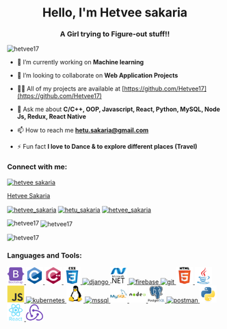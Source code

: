 <h1 align="center">Hello, I'm Hetvee sakaria</h1>
<h3 align="center">A Girl trying to Figure-out stuff!!</h3>

<p align="left"> <img src="https://komarev.com/ghpvc/?username=hetvee17&label=Profile%20views&color=0e75b6&style=plastic" alt="hetvee17" /> </p>

- 🔭 I’m currently working on **Machine learning**

- 👯 I’m looking to collaborate on **Web Application Projects**

- 👨‍💻 All of my projects are available at [https://github.com/Hetvee17](https://github.com/Hetvee17)
              
- 💬 Ask me about **C/C++, OOP, Javascript, React, Python, MySQL, Node Js, Redux, React Native**

- 📫 How to reach me **hetu.sakaria@gmail.com**

- ⚡ Fun fact **I love to Dance & to explore different places (Travel)**

<h3 align="left">Connect with me:</h3>
<p align="left">
<a href="https://linkedin.com/in/hetvee sakaria" target="blank"><img align="center" src="https://raw.githubusercontent.com/rahuldkjain/github-profile-readme-generator/master/src/images/icons/Social/linked-in-alt.svg" alt="hetvee sakaria" height="30" width="40" /></a><div class="badge-base LI-profile-badge" data-locale="en_US" data-size="medium" data-theme="dark" data-type="VERTICAL" data-vanity="hetvee-sakaria-635a7115b" data-version="v1"><a class="badge-base__link LI-simple-link" href="https://in.linkedin.com/in/hetvee-sakaria-635a7115b?trk=profile-badge">Hetvee Sakaria</a></div>

<a href="https://www.codechef.com/users/hetvee_sakaria" target="blank"><img align="center" src="https://cdn.jsdelivr.net/npm/simple-icons@3.1.0/icons/codechef.svg" alt="hetvee_sakaria" height="30" width="40" /></a>
<a href="https://www.hackerrank.com/hetu_sakaria" target="blank"><img align="center" src="https://raw.githubusercontent.com/rahuldkjain/github-profile-readme-generator/master/src/images/icons/Social/hackerrank.svg" alt="hetu_sakaria" height="30" width="40" /></a>
<a href="https://www.leetcode.com/hetvee_sakaria" target="blank"><img align="center" src="https://raw.githubusercontent.com/rahuldkjain/github-profile-readme-generator/master/src/images/icons/Social/leet-code.svg" alt="hetvee_sakaria" height="30" width="40" /></a>
</p>

<p><img align="left" src="https://github-readme-stats.vercel.app/api/top-langs?username=hetvee17&show_icons=true&locale=en&layout=compact" alt="hetvee17" /></p>

<p>&nbsp;<img align="center" src="https://github-readme-stats.vercel.app/api?username=hetvee17&show_icons=true&locale=en" alt="hetvee17" /></p>

<p><img align="center" src="https://github-readme-streak-stats.herokuapp.com/?user=hetvee17&theme=default" alt="hetvee17" /></p>

<h3 align="left">Languages and Tools:</h3>
<p align="left"> <a href="https://getbootstrap.com" target="_blank" rel="noreferrer"> <img src="https://raw.githubusercontent.com/devicons/devicon/master/icons/bootstrap/bootstrap-plain-wordmark.svg" alt="bootstrap" width="40" height="40"/> </a> <a href="https://www.cprogramming.com/" target="_blank" rel="noreferrer"> <img src="https://raw.githubusercontent.com/devicons/devicon/master/icons/c/c-original.svg" alt="c" width="40" height="40"/> </a> <a href="https://www.w3schools.com/cpp/" target="_blank" rel="noreferrer"> <img src="https://raw.githubusercontent.com/devicons/devicon/master/icons/cplusplus/cplusplus-original.svg" alt="cplusplus" width="40" height="40"/> </a> <a href="https://www.w3schools.com/css/" target="_blank" rel="noreferrer"> <img src="https://raw.githubusercontent.com/devicons/devicon/master/icons/css3/css3-original-wordmark.svg" alt="css3" width="40" height="40"/> </a> <a href="https://www.djangoproject.com/" target="_blank" rel="noreferrer"> <img src="https://cdn.worldvectorlogo.com/logos/django.svg" alt="django" width="40" height="40"/> </a> <a href="https://dotnet.microsoft.com/" target="_blank" rel="noreferrer"> <img src="https://raw.githubusercontent.com/devicons/devicon/master/icons/dot-net/dot-net-original-wordmark.svg" alt="dotnet" width="40" height="40"/> </a> <a href="https://firebase.google.com/" target="_blank" rel="noreferrer"> <img src="https://www.vectorlogo.zone/logos/firebase/firebase-icon.svg" alt="firebase" width="40" height="40"/> </a> <a href="https://git-scm.com/" target="_blank" rel="noreferrer"> <img src="https://www.vectorlogo.zone/logos/git-scm/git-scm-icon.svg" alt="git" width="40" height="40"/> </a> <a href="https://www.w3.org/html/" target="_blank" rel="noreferrer"> <img src="https://raw.githubusercontent.com/devicons/devicon/master/icons/html5/html5-original-wordmark.svg" alt="html5" width="40" height="40"/> </a> <a href="https://www.java.com" target="_blank" rel="noreferrer"> <img src="https://raw.githubusercontent.com/devicons/devicon/master/icons/java/java-original.svg" alt="java" width="40" height="40"/> </a> <a href="https://developer.mozilla.org/en-US/docs/Web/JavaScript" target="_blank" rel="noreferrer"> <img src="https://raw.githubusercontent.com/devicons/devicon/master/icons/javascript/javascript-original.svg" alt="javascript" width="40" height="40"/> </a> <a href="https://kubernetes.io" target="_blank" rel="noreferrer"> <img src="https://www.vectorlogo.zone/logos/kubernetes/kubernetes-icon.svg" alt="kubernetes" width="40" height="40"/> </a> <a href="https://www.linux.org/" target="_blank" rel="noreferrer"> <img src="https://raw.githubusercontent.com/devicons/devicon/master/icons/linux/linux-original.svg" alt="linux" width="40" height="40"/> </a> <a href="https://www.microsoft.com/en-us/sql-server" target="_blank" rel="noreferrer"> <img src="https://www.svgrepo.com/show/303229/microsoft-sql-server-logo.svg" alt="mssql" width="40" height="40"/> </a> <a href="https://www.mysql.com/" target="_blank" rel="noreferrer"> <img src="https://raw.githubusercontent.com/devicons/devicon/master/icons/mysql/mysql-original-wordmark.svg" alt="mysql" width="40" height="40"/> </a> <a href="https://nodejs.org" target="_blank" rel="noreferrer"> <img src="https://raw.githubusercontent.com/devicons/devicon/master/icons/nodejs/nodejs-original-wordmark.svg" alt="nodejs" width="40" height="40"/> </a> <a href="https://www.postgresql.org" target="_blank" rel="noreferrer"> <img src="https://raw.githubusercontent.com/devicons/devicon/master/icons/postgresql/postgresql-original-wordmark.svg" alt="postgresql" width="40" height="40"/> </a> <a href="https://postman.com" target="_blank" rel="noreferrer"> <img src="https://www.vectorlogo.zone/logos/getpostman/getpostman-icon.svg" alt="postman" width="40" height="40"/> </a> <a href="https://www.python.org" target="_blank" rel="noreferrer"> <img src="https://raw.githubusercontent.com/devicons/devicon/master/icons/python/python-original.svg" alt="python" width="40" height="40"/> </a> <a href="https://reactjs.org/" target="_blank" rel="noreferrer"> <img src="https://raw.githubusercontent.com/devicons/devicon/master/icons/react/react-original-wordmark.svg" alt="react" width="40" height="40"/> </a> <a href="https://redux.js.org" target="_blank" rel="noreferrer"> <img src="https://raw.githubusercontent.com/devicons/devicon/master/icons/redux/redux-original.svg" alt="redux" width="40" height="40"/> </a> </p>

